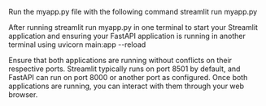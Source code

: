 Run the myapp.py file with the following command
      streamlit run myapp.py

After running streamlit run myapp.py in one terminal to start your Streamlit application and ensuring your FastAPI application is running in another terminal using uvicorn main:app --reload

Ensure that both applications are running without conflicts on their respective ports. Streamlit typically runs on port 8501 by default, and FastAPI can run on port 8000 or another port as configured.
Once both applications are running, you can interact with them through your web browser.